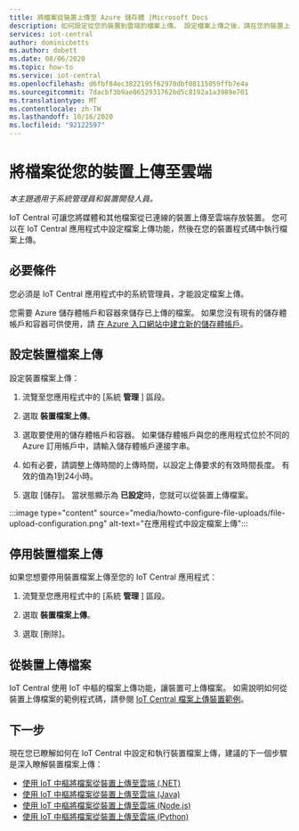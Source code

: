 ```yaml
---
title: 將檔案從裝置上傳至 Azure 儲存體 |Microsoft Docs
description: 如何設定從您的裝置到雲端的檔案上傳。 設定檔案上傳之後，請在您的裝置上執行檔案上傳。
services: iot-central
author: dominicbetts
ms.author: dobett
ms.date: 08/06/2020
ms.topic: how-to
ms.service: iot-central
ms.openlocfilehash: d6fbf84ec3822195f62970dbf08115059ffb7e4a
ms.sourcegitcommit: 7dacbf3b9ae0652931762bd5c8192a1a3989e701
ms.translationtype: MT
ms.contentlocale: zh-TW
ms.lasthandoff: 10/16/2020
ms.locfileid: "92122597"
---
```

# <a name="upload-files-from-your-devices-to-the-cloud"></a>將檔案從您的裝置上傳至雲端

*本主題適用于系統管理員和裝置開發人員。*

IoT Central 可讓您將媒體和其他檔案從已連線的裝置上傳至雲端存放裝置。 您可以在 IoT Central 應用程式中設定檔案上傳功能，然後在您的裝置程式碼中執行檔案上傳。

## <a name="prerequisites"></a>必要條件

您必須是 IoT Central 應用程式中的系統管理員，才能設定檔案上傳。

您需要 Azure 儲存體帳戶和容器來儲存已上傳的檔案。 如果您沒有現有的儲存體帳戶和容器可供使用，請 [在 Azure 入口網站中建立新的儲存體帳戶](https://ms.portal.azure.com/#create/Microsoft.StorageAccount-ARM)。

## <a name="configure-device-file-uploads"></a>設定裝置檔案上傳

設定裝置檔案上傳：

1. 流覽至您應用程式中的 [系統 **管理** ] 區段。

1. 選取 **裝置檔案上傳**。

1. 選取要使用的儲存體帳戶和容器。 如果儲存體帳戶與您的應用程式位於不同的 Azure 訂用帳戶中，請輸入儲存體帳戶連接字串。

1. 如有必要，請調整上傳時間的上傳時間，以設定上傳要求的有效時間長度。 有效的值為1到24小時。

1. 選取 [儲存]。 當狀態顯示為 **已設定**時，您就可以從裝置上傳檔案。

:::image type="content" source="media/howto-configure-file-uploads/file-upload-configuration.png" alt-text="在應用程式中設定檔案上傳":::

## <a name="disable-device-file-uploads"></a>停用裝置檔案上傳

如果您想要停用裝置檔案上傳至您的 IoT Central 應用程式：

1. 流覽至您應用程式中的 [系統 **管理** ] 區段。

1. 選取 **裝置檔案上傳**。

1. 選取 [刪除]。

## <a name="upload-a-file-from-a-device"></a>從裝置上傳檔案

IoT Central 使用 IoT 中樞的檔案上傳功能，讓裝置可上傳檔案。 如需說明如何從裝置上傳檔案的範例程式碼，請參閱 [IoT Central 檔案上傳裝置範例](/samples/iot-for-all/iotc-file-upload-device/iotc-file-upload-device/)。

## <a name="next-steps"></a>下一步

現在您已瞭解如何在 IoT Central 中設定和執行裝置檔案上傳，建議的下一個步驟是深入瞭解裝置檔案上傳：

- [使用 IoT 中樞將檔案從裝置上傳至雲端 (.NET)](../../iot-hub/iot-hub-csharp-csharp-file-upload.md)
- [使用 IoT 中樞將檔案從裝置上傳至雲端 (Java)](../../iot-hub/iot-hub-java-java-file-upload.md)
- [使用 IoT 中樞將檔案從裝置上傳至雲端 (Node.js)](../../iot-hub/iot-hub-node-node-file-upload.md)
- [使用 IoT 中樞將檔案從裝置上傳至雲端 (Python) ](../../iot-hub/iot-hub-python-python-file-upload.md)